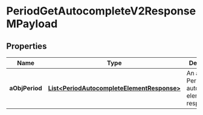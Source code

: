

# PeriodGetAutocompleteV2ResponseMPayload

## Properties

Name | Type | Description | Notes
------------ | ------------- | ------------- | -------------
**aObjPeriod** | [**List&lt;PeriodAutocompleteElementResponse&gt;**](PeriodAutocompleteElementResponse.md) | An array of Period autocomplete element response. |  [optional]




